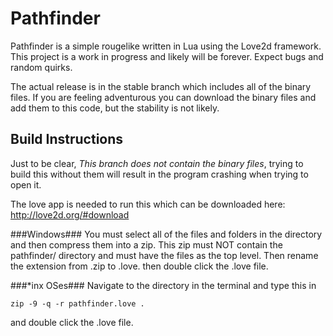 Pathfinder
==========

Pathfinder is a simple rougelike written in Lua using the Love2d framework. This project is a work in progress and likely will be forever. Expect bugs and random quirks.

The actual release is in the stable branch which includes all of the binary files. If you are feeling adventurous you can download the binary files and add them to this code, but the stability is not likely.

Build Instructions
------------------
Just to be clear, *This branch does not contain the binary files*, trying to build this without them will result in the program crashing when trying to open it.

The love app is needed to run this which can be downloaded here: http://love2d.org/#download

###Windows###
You must select all of the files and folders in the directory and then compress them into a zip. This zip must NOT contain the pathfinder/ directory and must have the files as the top level. Then rename the extension from .zip to .love. then double click the .love file.

###*inx OSes###
Navigate to the directory in the terminal and type this in
```
zip -9 -q -r pathfinder.love .
```
and double click the .love file.
